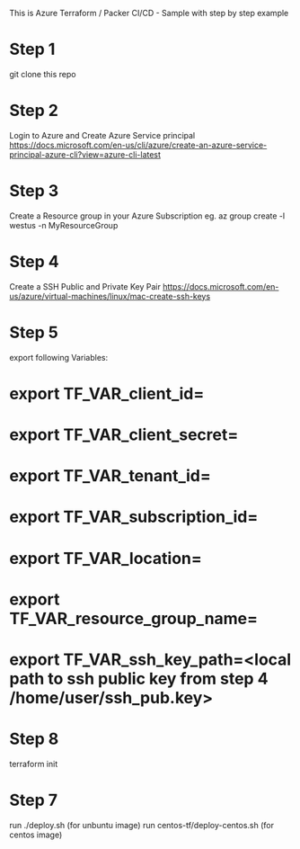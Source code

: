 This is Azure Terraform / Packer CI/CD - Sample with step by step example

# Step 1
git clone this repo
# Step 2
Login to Azure and Create Azure Service principal 
https://docs.microsoft.com/en-us/cli/azure/create-an-azure-service-principal-azure-cli?view=azure-cli-latest

# Step 3 
Create a Resource group in your Azure Subscription
eg. az group create -l westus -n MyResourceGroup

# Step 4
Create a SSH Public and Private Key Pair 
https://docs.microsoft.com/en-us/azure/virtual-machines/linux/mac-create-ssh-keys

# Step 5
export following Variables:
# export TF_VAR_client_id= <your client ID from Azure Serice Principal from Step2>
# export TF_VAR_client_secret=<your client key from Azure Service Principal from Step2>

# export TF_VAR_tenant_id=<your tenant id from Azure Service Principal from Step2>

# export TF_VAR_subscription_id=<your client subscription id from Step2>

# export TF_VAR_location=<your desised azure location>

# export TF_VAR_resource_group_name=<your azure resource group from Step3>

# export TF_VAR_ssh_key_path=<local path to ssh public key from step 4 /home/user/ssh_pub.key>

# Step 8 
terraform init 
# Step 7
run 
./deploy.sh (for unbuntu image)
run 
centos-tf/deploy-centos.sh (for centos image)